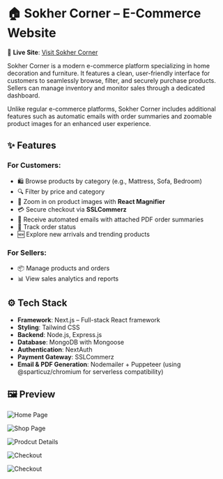 # 🏠 Sokher Corner – E-Commerce Website


🔗 **Live Site**: [Visit Sokher Corner](https://sokher-corner.vercel.app)

Sokher Corner is a modern e-commerce platform specializing in home decoration and furniture. It features a clean, user-friendly interface for customers to seamlessly browse, filter, and securely purchase products. Sellers can manage inventory and monitor sales through a dedicated dashboard.

Unlike regular e-commerce platforms, Sokher Corner includes additional features such as automatic emails with order summaries and zoomable product images for an enhanced user experience.

## ✨ Features

### For Customers:
- 🛍 Browse products by category (e.g., Mattress, Sofa, Bedroom)
- 🔍 Filter by price and category
- 🔎 Zoom in on product images with **React Magnifier**
- 💳 Secure checkout via **SSLCommerz**
- 📧 Receive automated emails with attached PDF order summaries
- 🚚 Track order status
- 🆕 Explore new arrivals and trending products

### For Sellers:
- 📦 Manage products and orders
- 📊 View sales analytics and reports

## ⚙️ Tech Stack
- **Framework**: Next.js – Full-stack React framework
- **Styling**: Tailwind CSS
- **Backend**: Node.js, Express.js
- **Database**: MongoDB with Mongoose
- **Authentication**: NextAuth
- **Payment Gateway**: SSLCommerz
- **Email & PDF Generation**: Nodemailer + Puppeteer (using @sparticuz/chromium for serverless compatibility)

## 🖼 Preview

![Home Page](https://res.cloudinary.com/dtoojmthf/image/upload/v1747067303/homepage_evmqsu.png) 

![Shop Page](https://res.cloudinary.com/dtoojmthf/image/upload/v1747067771/screencapture-localhost-3000-en-shop-2025-05-12-22_35_43_qe6amo.png) 

![Prodcut Details](https://res.cloudinary.com/dtoojmthf/image/upload/v1747067302/detailspage_bftol3.png) 

![Checkout](https://res.cloudinary.com/dtoojmthf/image/upload/v1747067301/checkout_u26ier.png) 

![Checkout](https://res.cloudinary.com/dtoojmthf/image/upload/v1747067304/screencapture-localhost-3000-en-track-orders-681ed70d501398a9a389324b-2025-05-12-22_27_22_lifmup.png) 
